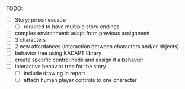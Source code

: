 TODO:
 - [ ] Story: prison escape
    - [ ] required to have multiple story endings
 - [ ] complex environment: adapt from previous assignment
 - [ ] 3 characters
 - [ ] 2 new affordances (interaction between characters and/or objects)
 - [ ] behavior tree using KADAPT library
 - [ ] create specific control node and assign it a behavior
 - [ ] interactive behavior tree for the story
    - [ ] include drawing in report
    - [ ] attach human player controls to one character
